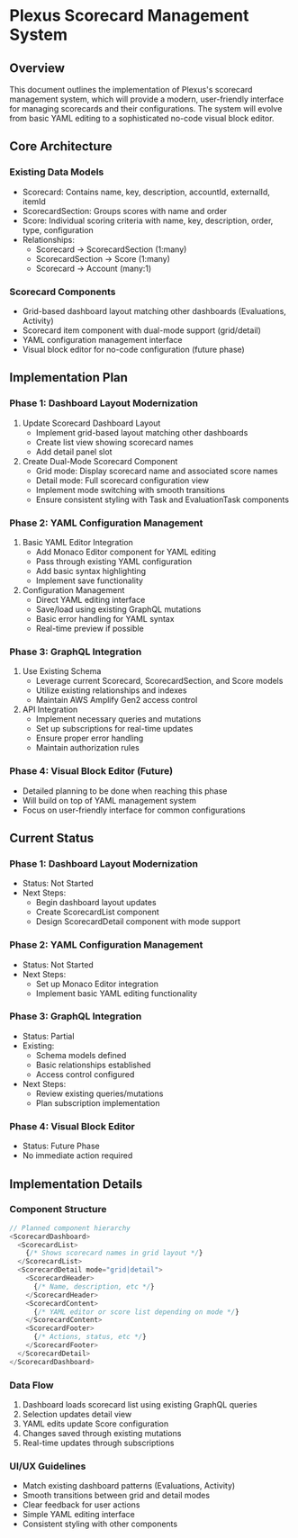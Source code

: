 # Plexus Scorecard Management System

## Overview

This document outlines the implementation of Plexus's scorecard management system, which will provide a modern, user-friendly interface for managing scorecards and their configurations. The system will evolve from basic YAML editing to a sophisticated no-code visual block editor.

## Core Architecture

### Existing Data Models
- Scorecard: Contains name, key, description, accountId, externalId, itemId
- ScorecardSection: Groups scores with name and order
- Score: Individual scoring criteria with name, key, description, order, type, configuration
- Relationships:
  - Scorecard -> ScorecardSection (1:many)
  - ScorecardSection -> Score (1:many)
  - Scorecard -> Account (many:1)

### Scorecard Components
- Grid-based dashboard layout matching other dashboards (Evaluations, Activity)
- Scorecard item component with dual-mode support (grid/detail)
- YAML configuration management interface
- Visual block editor for no-code configuration (future phase)

## Implementation Plan

### Phase 1: Dashboard Layout Modernization
1. Update Scorecard Dashboard Layout
   - Implement grid-based layout matching other dashboards
   - Create list view showing scorecard names
   - Add detail panel slot
2. Create Dual-Mode Scorecard Component
   - Grid mode: Display scorecard name and associated score names
   - Detail mode: Full scorecard configuration view
   - Implement mode switching with smooth transitions
   - Ensure consistent styling with Task and EvaluationTask components

### Phase 2: YAML Configuration Management
1. Basic YAML Editor Integration
   - Add Monaco Editor component for YAML editing
   - Pass through existing YAML configuration
   - Add basic syntax highlighting
   - Implement save functionality
2. Configuration Management
   - Direct YAML editing interface
   - Save/load using existing GraphQL mutations
   - Basic error handling for YAML syntax
   - Real-time preview if possible

### Phase 3: GraphQL Integration
1. Use Existing Schema
   - Leverage current Scorecard, ScorecardSection, and Score models
   - Utilize existing relationships and indexes
   - Maintain AWS Amplify Gen2 access control
2. API Integration
   - Implement necessary queries and mutations
   - Set up subscriptions for real-time updates
   - Ensure proper error handling
   - Maintain authorization rules

### Phase 4: Visual Block Editor (Future)
- Detailed planning to be done when reaching this phase
- Will build on top of YAML management system
- Focus on user-friendly interface for common configurations

## Current Status

### Phase 1: Dashboard Layout Modernization
- Status: Not Started
- Next Steps:
  - Begin dashboard layout updates
  - Create ScorecardList component
  - Design ScorecardDetail component with mode support

### Phase 2: YAML Configuration Management
- Status: Not Started
- Next Steps:
  - Set up Monaco Editor integration
  - Implement basic YAML editing functionality

### Phase 3: GraphQL Integration
- Status: Partial
- Existing:
  - Schema models defined
  - Basic relationships established
  - Access control configured
- Next Steps:
  - Review existing queries/mutations
  - Plan subscription implementation

### Phase 4: Visual Block Editor
- Status: Future Phase
- No immediate action required

## Implementation Details

### Component Structure
```typescript
// Planned component hierarchy
<ScorecardDashboard>
  <ScorecardList>
    {/* Shows scorecard names in grid layout */}
  </ScorecardList>
  <ScorecardDetail mode="grid|detail">
    <ScorecardHeader>
      {/* Name, description, etc */}
    </ScorecardHeader>
    <ScorecardContent>
      {/* YAML editor or score list depending on mode */}
    </ScorecardContent>
    <ScorecardFooter>
      {/* Actions, status, etc */}
    </ScorecardFooter>
  </ScorecardDetail>
</ScorecardDashboard>
```

### Data Flow
1. Dashboard loads scorecard list using existing GraphQL queries
2. Selection updates detail view
3. YAML edits update Score configuration
4. Changes saved through existing mutations
5. Real-time updates through subscriptions

### UI/UX Guidelines
- Match existing dashboard patterns (Evaluations, Activity)
- Smooth transitions between grid and detail modes
- Clear feedback for user actions
- Simple YAML editing interface
- Consistent styling with other components 